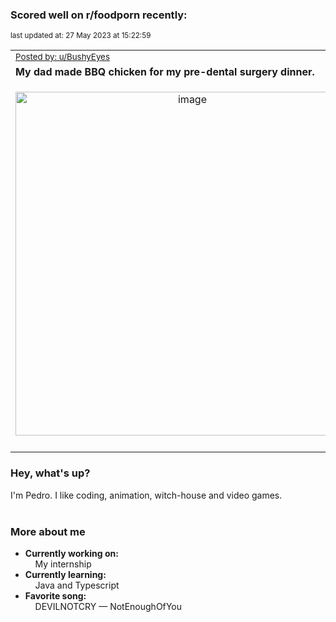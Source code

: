 ### Scored well on r/foodporn recently:

<p align="left"><sub>last updated at: 27 May 2023 at 15:22:59</sub></p>

|   |
| --- |
| <sub>[Posted by: u/BushyEyes][source]</sub> |
| **My dad made BBQ chicken for my pre-dental surgery dinner.** | 
|<p align="center"> <img alt="image" src="https://i.redd.it/7ebz8humya2b1.jpg" width="550" /> </p>|
|   |

### Hey, what's up?

I'm Pedro. I like coding, animation, witch-house and video games.<br><br>

### More about me
- **Currently working on:**  
&nbsp;&nbsp;&nbsp;&nbsp;My internship
- **Currently learning:**  
&nbsp;&nbsp;&nbsp;&nbsp;Java and Typescript
- **Favorite song:**  
&nbsp;&nbsp;&nbsp;&nbsp;DEVILNOTCRY — NotEnoughOfYou<br><br>

  



  
  
  
[linkedin]: https://linkedin.com/in/pedro-h-r-gomes-8a487b14a/
[gmail]: mailto:pilique11@gmail.com
[source]: https://reddit.com/r/FoodPorn/comments/13ss087/my_dad_made_bbq_chicken_for_my_predental_surgery/
[redditAPI]: https://www.reddit.com/dev/api/